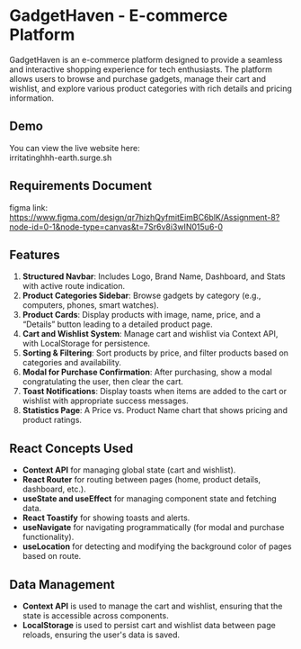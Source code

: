 # GadgetHaven - E-commerce Platform

GadgetHaven is an e-commerce platform designed to provide a seamless and interactive shopping experience for tech enthusiasts. The platform allows users to browse and purchase gadgets, manage their cart and wishlist, and explore various product categories with rich details and pricing information.

## Demo

You can view the live website here:   
irritatinghhh-earth.surge.sh
## Requirements Document

figma link: https://www.figma.com/design/qr7hizhQyfmitEimBC6blK/Assignment-8?node-id=0-1&node-type=canvas&t=7Sr6v8i3wIN015u6-0

## Features

1. **Structured Navbar**: Includes Logo, Brand Name, Dashboard, and Stats with active route indication.
2. **Product Categories Sidebar**: Browse gadgets by category (e.g., computers, phones, smart watches).
3. **Product Cards**: Display products with image, name, price, and a “Details” button leading to a detailed product page.
4. **Cart and Wishlist System**: Manage cart and wishlist via Context API, with LocalStorage for persistence.
5. **Sorting & Filtering**: Sort products by price, and filter products based on categories and availability.
6. **Modal for Purchase Confirmation**: After purchasing, show a modal congratulating the user, then clear the cart.
7. **Toast Notifications**: Display toasts when items are added to the cart or wishlist with appropriate success messages.
8. **Statistics Page**: A Price vs. Product Name chart that shows pricing and product ratings.

## React Concepts Used

- **Context API** for managing global state (cart and wishlist).
- **React Router** for routing between pages (home, product details, dashboard, etc.).
- **useState and useEffect** for managing component state and fetching data.
- **React Toastify** for showing toasts and alerts.
- **useNavigate** for navigating programmatically (for modal and purchase functionality).
- **useLocation** for detecting and modifying the background color of pages based on route.

## Data Management

- **Context API** is used to manage the cart and wishlist, ensuring that the state is accessible across components.
- **LocalStorage** is used to persist cart and wishlist data between page reloads, ensuring the user's data is saved.

